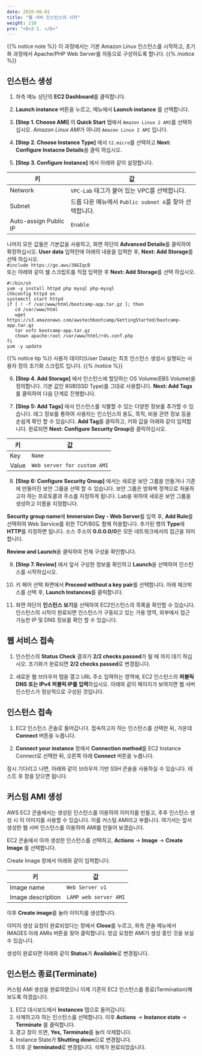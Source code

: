 ```yaml
---
date: 2020-06-01
title: "웹 서버 인스턴스의 시작"
weight: 210
pre: "<b>2-1. </b>"
---
```


{{% notice note %}}
이 과정에서는 기본 Amazon Linux 인스턴스를 시작하고, 초기화 과정에서 Apache/PHP Web Server를 자동으로 구성하도록 합니다.
{{% /notice %}}

## 인스턴스 생성
1. 좌측 메뉴 상단의 **EC2 Dashboard**를 클릭합니다.

2. **Launch instance** 버튼을 누르고, 메뉴에서 **Launch instance** 를 선택합니다.

3. **[Step 1. Choose AMI]** 의 **Quick Start** 탭에서 `Amazon Linux 2 AMI`를 선택하십시오. *Amazon Linux AMI*가 아니라 `Amazon Linux 2 AMI` 입니다.

4. **[Step 2. Choose Instance Type]** 에서 `t2.micro`를 선택하고 **Next: Configure Instacne Details**을 클릭 하십시오.
 
5. **[Step 3. Configure Instance]** 에서 아래와 같이 설정합니다.  

| 키 | 값 |
|----------|--------------------|
| Network | `VPC-Lab` 태그가 붙어 있는 VPC를 선택합니다. |
| Subnet | 드롭 다운 메뉴에서 `Public subnet A`를 찾아 선택합니다. |
| Auto-assign Public IP | `Enable` |

나머지 모든 값들은 기본값을 사용하고, 화면 하단의 **Advanced Details**를 클릭하여 확장하십시오. **User data** 입력란에 아래의 내용을 입력한 후, **Next: Add Storage**를 선택 하십시오.  
`#include https://go.aws/38GIqcB `  
또는 아래와 같이 쉘 스크립트를 직접 입력한 후 **Next: Add Storage**를 선택 하십시오. 
```
#!/bin/sh
yum -y install httpd php mysql php-mysql
chkconfig httpd on
systemctl start httpd
if [ ! -f /var/www/html/bootcamp-app.tar.gz ]; then
   cd /var/www/html
   wget https://s3.amazonaws.com/awstechbootcamp/GettingStarted/bootcamp-app.tar.gz
   tar xvfz bootcamp-app.tar.gz
   chown apache:root /var/www/html/rds.conf.php
fi
yum -y update
```

{{% notice tip %}}
사용자 데이터(User Data)는 최초 인스턴스 생성시 실행되는 사용자 정의 초기화 스크립트 입니다.
{{% /notice %}}

6. **[Step 4. Add Storage]** 에서 인스턴스에 할당하는 OS Volume(EBS Volume)을 정의합니다. 기본 값인 8GB(SSD Type)를 그대로 사용합니다. **Next: Add Tags**를 클릭하여 다음 단계로 진행합니다.
 
7. **[Step 5: Add Tags]** 에서 인스턴스를 식별할 수 있는 다양한 정보를 추가할 수 있습니다. 태그 정보를 통하여 사용자는 인스턴스의 용도, 목적, 비용 관련 정보 등을 손쉽게 확인 할 수 있습니다. **Add Tag**를 클릭하고, 키와 값을 아래와 같이 입력합니다. 완료되면 **Next: Configure Security Group**을 클릭하십시오.

| 키 | 값 |
|----------|--------------------|
| Key | `Name` |
| Value | `Web server for custom AMI` |

8. **[Step 6: Configure Security Group]** 에서는 새로운 보안 그룹을 만들거나 기존에 만들어진 보안 그룹을 선택 할 수 있습니다. 보안 그룹은 방화벽 정책으로 허용하고자 하는 프로토콜과 주소를 지정하게 됩니다. Lab을 위하여 새로운 보안 그룹을 생성하고 이름을 지정합니다.

**Security group name**에 **Immersion Day - Web Server**를 입력 후, **Add Rule**를 선택하여 Web Service를 위한 TCP/80도 함께 허용합니다. 추가된 행의 **Type**에 **HTTP**를 지정하면 됩니다. 소스 주소의 **0.0.0.0/0**은 모든 네트워크에서의 접근을 의미합니다.

**Review and Launch**을 클릭하여  전체 구성을 확인합니다.

9.	**[Step 7. Review]** 에서 앞서 구성한 정보를 확인하고 **Launch**을 선택하여 인스턴스를 시작하십시오.
 
10.	키 페어 선택 화면에서 **Proceed without a key pair**를 선택합니다. 아래 체크박스를 선택 후, **Launch Instances**를 클릭합니다.
 
11.	화면 하단의 **인스턴스 보기**를 선택하여 EC2인스턴스의 목록을 확인할 수 있습니다. 인스턴스의 시작이 완료되면 인스턴스가 구동되고 있는 가용 영역, 외부에서 접근 가능한 IP 및 DNS 정보를 확인 할 수 있습니다.


## 웹 서비스 접속

1. 인스턴스의 **Status Check** 결과가 **2/2 checks passed**가 될 때 까지 대기 하십시오.  초기화가 완료되면 **2/2 checks passed**로 변경됩니다.

2. 새로운 웹 브라우저 탭을 열고 URL 주소 입력하는 영역에, EC2 인스턴스의 **퍼블릭 DNS 또는 IPv4 퍼블릭 IP를 입력**하십시오. 아래와 같이 페이지가 보여지면 웹 서버 인스턴스가 정상적으로 구성된 것입니다.


## 인스턴스 접속

1. EC2 인스턴스 콘솔로 들어갑니다. 접속하고자 하는 인스턴스를 선택한 뒤, 가운데 **Connect** 버튼을 누릅니다.
 	
2. **Connect your instance** 창에서 **Connection method**를 EC2 Instance Connect로 선택한 뒤, 오른쪽 아래 **Connect** 버튼을 누릅니다.
 
잠시 기다리고 나면, 아래와 같이 브라우저 기반 SSH 콘솔을 사용하실 수 있습니다. 테스트 후 창을 닫으면 됩니다.


## 커스텀 AMI 생성
AWS EC2 콘솔에서는 생성된 인스턴스를 이용하여 이미지를 만들고, 추후 인스턴스 생성 시 이 이미지를 사용할 수 있습니다. 이를 커스텀 AMI라고 부릅니다. 
여기서는 앞서 생성한 웹 서버 인스턴스를 이용하여 AMI를 만들어 보겠습니다.

EC2 콘솔에서 아까 생성한 인스턴스를 선택하고, **Actions** -> **Image** -> **Create Image** 를 선택합니다.
 

Create Image 창에서 아래와 같이 입력합니다.

| 키 | 값 |
|----------|--------------------|
| Image name | `Web Server v1` |
| Image description | `LAMP web server AMI` |

이후 **Create image**를 눌러 이미지를 생성합니다.
 

이미지 생성 요청이 완료되었다는 창에서 **Close**를 누르고, 좌측 콘솔 메뉴에서 IMAGES 아래 AMIs 버튼을 찾아 클릭합니다. 방금 요청한 AMI가 생성 중인 것을 보실 수 있습니다.
 

생성이 완료되면 아래와 같이 **Status**가 **Available**로 변경됩니다.

## 인스턴스 종료(Terminate)

커스텀 AMI 생성을 완료하였으니 이제 기존의 EC2 인스턴스를 종료(Termination)해 보도록 하겠습니다.
1. EC2 대시보드에서 **Instances** 탭으로 들어갑니다.
2. 삭제하고자 하는 인스턴스를 선택합니다. 이후 **Actions** -> **Instance state** -> **Terminate** 를 클릭합니다.
3. 경고 창이 뜨면, **Yes, Terminate**를 눌러 삭제합니다.
4. Instance State가 **Shutting down**으로 변경됩니다.
5. 이후 곧 **terminated**로 변경됩니다. 삭제가 완료되었습니다.